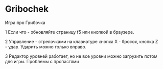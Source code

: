 # Gribochek
Игра про Грибочка

1 Если что - обновляйте страницу f5 или кнопкой в браузере.

2 Управление - стрелочками на клавиатуре кнопка X - бросок, кнопка Z - удар. Ударить можно только вправо.

3 Редактор уровней работает, но не все уровни можно загрузить потом для игры. Проблемы с пропастями
